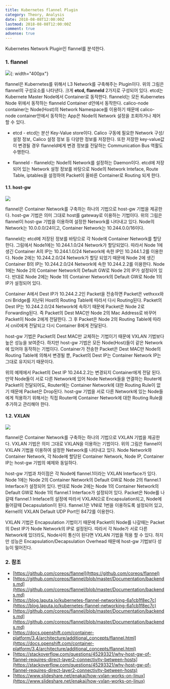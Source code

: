 ```yaml
---
title: Kubernetes flannel Plugin
category: Theory, Analysis
date: 2018-08-08T12:00:00Z
lastmod: 2018-08-08T12:00:00Z
comment: true
adsense: true
---
```


Kubernetes Network Plugin인 flannel를 분석한다.

### 1. flannel

![]({{site.baseurl}}/images/theory_analysis/Kubernetes_flannel_Plugin/flannel_Components.PNG){: width="400px"}

flannel은 Kubernetes를 위해서 L3 Network를 구축해주는 Plugin이다. 위의 그림은 flannel의 구성요소를 나타낸다. 크게 **etcd, flanneld** 2가지로 구성되어 있다. etcd는 Kubernete Master Node에서 Container로 동작한다. flanneld는 모든 Kubernetes Node 위에서 동작하는 flanneld Container d안에서 동작한다. calico-node container는 Node(Host)의 Network Namespace를 이용하기 때문에 calico-node container안에서 동작하는 App은 Node의 Network 설정을 조회하거나 제어 할 수 있다.

* etcd - etcd는 분산 Key-Value store이다. Calico 구동에 필요한 Network 구성/설정 정보, Calico 설정 정보 등 다양한 정보를 저장한다. 또한 저장한 key-value값이 변경될 경우 flanneld에게 변경 정보를 전달하는 Communication Bus 역활도 수행한다.

* flanneld - flanneld는 Node의 Network를 설정하는 Daemon이다. etcd에 저장되어 있는 Network 설정 정보를 바탕으로 Node의 Network Inteface, Route Table, iptables을 설정하여 Packet이 올바른 Container로 Routing 되게 한다.

#### 1.1. host-gw

![]({{site.baseurl}}/images/theory_analysis/Kubernetes_flannel_Plugin/flannel_Network_Host_GW.PNG)

flannel은 Container Network를 구축하는 하나의 기법으로 host-gw 기법을 제공한다. host-gw 기법은 의미 그대로 host를 gateway로 이용하는 기법이다. 위의 그림은 flannel이 host-gw 기법을 이용하여 설정한 Network를 나타내고 있다. Node의 Network는 10.0.0.0/24이고, Container Network는 10.244.0.0/16이다.

flanneld는 etcd에 저장된 정보를 바탕으로 각 Node에 Container Network를 할당한다. 그림에서 Node1에는 10.244.1.0/24 Network가 할당되었다. 따라서 Node 1에 생긴 Container A의 IP는 10.244.1.0/24 Network에 속한 IP인 10.244.1.2를 이용한다. Node 2에는 10.244.2.0/24 Network가 할당 되었기 때문에 Node 2에 생긴 Container B의 IP는 10.244.2.0/24 Network에 속한 10.244.2.2를 이용한다. Node 1에는 Node 2의 Container Network의 Default GW로 Node 2의 IP가 설정되어 있다. 반대로 Node 2에는 Node 1의 Container Network의 Default GW로 Node 1의 IP가 설정되어 있다.

Container A에서 Dest IP가 10.244.2.2인 Packet을 전송하면 Packet은 vethxxx와 cni Bridge를 지난뒤 Host의 Routing Table에 따라서 다시 Routing된다. Packet의 Dest IP는 10.244.2.0/24 Network에 속하기 때문에 Packet은 Node 2로 Forwarding된다. 즉 Packet의 Dest MAC만 Node 2의 Mac Address로 바꾸어 Packet이 Node 2에게 전달한다. 그 후 Packet은 Node 2의 Routing Table에 따라서 cni0에게 전달되고 다시 Container B에게 전달된다.

host-gw 기법은 Packet의 Dest MAC만 교체하는 기법이기 때문에 VXLAN 기법보다 높은 성능을 보여준다. 하지만 host-gw 기법은 모든 Node(Host)들이 같은 Network에 있어야 동작하는 기법이다. Container가 전송한 Packet은 Dest MAC만 Node의 Routing Table에 의해서 변경될 뿐, Packet의 Dest IP는 Container Network IP는 그대로 유지되기 때문이다.

위의 예제에서 Packet의 Dest IP 10.244.2.2는 변경되지 Container에게 전달 된다. 만약 Node들이 서로 다른 Network에 있어 Node Network들을 연결하는 Router에 Packet이 전달되어도, Router에는 Container Network에 대한 Routing Rule이 없기 때문에 Packet은 Drop된다. host-gw 기법을 서로 다른 Network에 있는 Node들에게 적용하기 위해서는 직접 Router에 Container Network에 대한 Routing Rule을 추가하고 관리해야 한다.

#### 1.2. VXLAN

![]({{site.baseurl}}/images/theory_analysis/Kubernetes_flannel_Plugin/flannel_Network_VXLAN.PNG)

flannel은 Container Network를 구축하는 하나의 기법으로 VXLAN 기법을 제공한다. VXLAN 기법은 의미 그대로 VXLAN을 이용하는 기법이다. 위의 그림은 flannel이 VXLAN 기법을 이용하여 설정한 Network를 나타내고 있다. Node Network와 Container Network, 각 Node에 할당된 Container Network, Node IP, Container IP는 host-gw 기법의 예제와 동일하다.

host-gw 기법과 차이점은 각 Node에 flannel.1이라는 VXLAN Interface가 있다. Node 1에는 Node 2의 Container Network의 Default GW로 Node 2의 flannel.1 Interface가 설정되어 있다. 반대로 Node 2에는 Node 1의 Container Network의 Default GW로 Node 1의 flannel.1 Interface가 설정되어 있다. Packet은 Node를 나갈때 flannel.1 Inteface의 설정에 따라서 VXLAN으로 Encapsulation되고, Node에 들어갈때 Decapsulation이 된다. flannel.1은 VNI로 1번을 이용하도록 설정되어 있고, Kernel의 VXLAN Default UDP Port인 8472를 이용한다.

VXLAN 기법은 Encapsulation 기법이기 때문에 Packet이 Node를 나갈때는 Packet의 Dest IP가 Node Network의 IP로 설정된다. 따라서 각 Node가 서로 다른 Network에 있더라도, Node사이 통신이 된다면 VXLAN 기법을 적용 할 수 있다. 하지만 성능은 Encapsulation/Decapsulation Overhead 때문에 host-gw 기법보다 성능이 떨어진다.

### 2. 참조

* [https://github.com/coreos/flannel](https://github.com/coreos/flannel)
* [https://github.com/coreos/flannel/blob/master/Documentation/backends.md](https://github.com/coreos/flannel/blob/master/Documentation/backends.md)
* [https://blog.laputa.io/kubernetes-flannel-networking-6a1cb1f8ec7c](https://blog.laputa.io/kubernetes-flannel-networking-6a1cb1f8ec7c)
* [https://github.com/coreos/flannel/blob/master/Documentation/backends.md](https://github.com/coreos/flannel/blob/master/Documentation/backends.md)
* [https://docs.openshift.com/container-platform/3.4/architecture/additional_concepts/flannel.html](https://docs.openshift.com/container-platform/3.4/architecture/additional_concepts/flannel.html)
* [https://stackoverflow.com/questions/45293321/why-host-gw-of-flannel-requires-direct-layer2-connectivity-between-hosts](https://stackoverflow.com/questions/45293321/why-host-gw-of-flannel-requires-direct-layer2-connectivity-between-hosts)
* [https://www.slideshare.net/enakai/how-vxlan-works-on-linux](https://www.slideshare.net/enakai/how-vxlan-works-on-linux)
